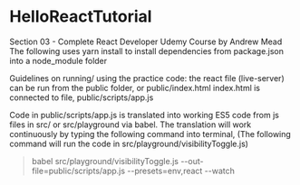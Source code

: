 # HelloReactTutorial
Section 03 - Complete React Developer Udemy Course by Andrew Mead
The following uses yarn install to install dependencies from package.json into a node_module folder

Guidelines on running/ using the practice code:
the react file (live-server) can be run from the public folder, or public/index.html
index.html is connected to file, public/scripts/app.js

Code in public/scripts/app.js is translated into working ES5 code from js files in  src/ or src/playground via babel.
The translation will work continuously by typing the following command into terminal,
(The following command will run the code in src/playground/visibilityToggle.js)
> babel src/playground/visibilityToggle.js --out-file=public/scripts/app.js --presets=env,react --watch

